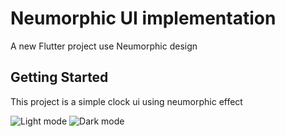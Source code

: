 # Neumorphic UI implementation

A new Flutter project use Neumorphic design

## Getting Started

This project is a simple clock ui using neumorphic effect

![Light mode](https://user-images.githubusercontent.com/53335892/112759723-989ab500-8ff4-11eb-9656-3b9173f533bf.png)
![Dark mode](https://user-images.githubusercontent.com/53335892/112759828-0a72fe80-8ff5-11eb-9286-9372d8c7f626.png)

